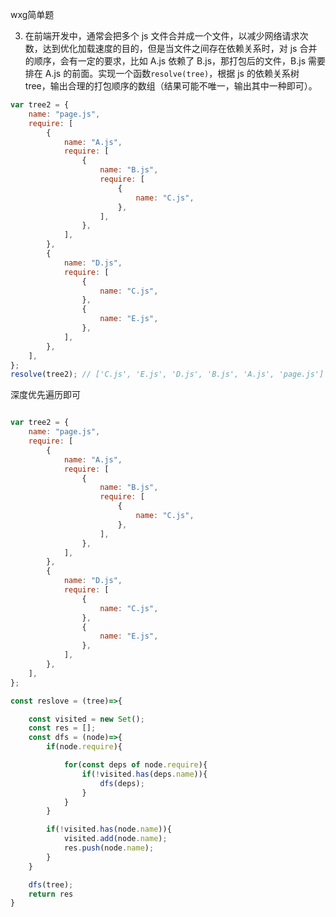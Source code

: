 
wxg简单题

3. 在前端开发中，通常会把多个 js 文件合并成一个文件，以减少网络请求次数，达到优化加载速度的目的，但是当文件之间存在依赖关系时，对 js 合并的顺序，会有一定的要求，比如 A.js 依赖了 B.js，那打包后的文件，B.js 需要排在 A.js 的前面。实现一个函数`resolve(tree)`，根据 js 的依赖关系树 tree，输出合理的打包顺序的数组（结果可能不唯一，输出其中一种即可）。
```js
var tree2 = {
	name: "page.js",
	require: [
		{
			name: "A.js",
			require: [
				{
					name: "B.js",
					require: [
						{
							name: "C.js",
						},
					],
				},
			],
		},
		{
			name: "D.js",
			require: [
				{
					name: "C.js",
				},
				{
					name: "E.js",
				},
			],
		},
	],
};
resolve(tree2); // ['C.js', 'E.js', 'D.js', 'B.js', 'A.js', 'page.js']
```

深度优先遍历即可

```js

var tree2 = {
	name: "page.js",
	require: [
		{
			name: "A.js",
			require: [
				{
					name: "B.js",
					require: [
						{
							name: "C.js",
						},
					],
				},
			],
		},
		{
			name: "D.js",
			require: [
				{
					name: "C.js",
				},
				{
					name: "E.js",
				},
			],
		},
	],
};

const reslove = (tree)=>{

	const visited = new Set();
	const res = [];
	const dfs = (node)=>{
		if(node.require){

			for(const deps of node.require){
				if(!visited.has(deps.name)){
					dfs(deps);
				}
			}
		}

		if(!visited.has(node.name)){
			visited.add(node.name);
			res.push(node.name);
		}
	}

	dfs(tree);
	return res
}
```